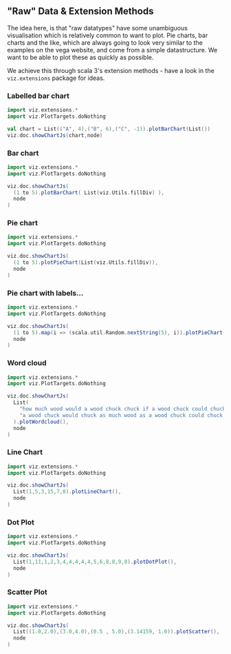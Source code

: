 
## "Raw" Data & Extension Methods

The idea here, is that "raw datatypes" have some unambiguous visualisation which is relatively common to want to plot. Pie charts, bar charts and the like, which are always going to look very similar to the examples on the vega website, and come from a simple datastructure. We want to be able to plot these as quickly as possible. 

We achieve this through scala 3's extension methods - have a look in the ```viz.extensions``` package for ideas. 

### Labelled bar chart
```scala mdoc:js
import viz.extensions.*
import viz.PlotTargets.doNothing

val chart = List(("A", 4),("B", 6),("C", -1)).plotBarChart(List())
viz.doc.showChartJs(chart,node)
```

### Bar chart
```scala mdoc:js
import viz.extensions.*
import viz.PlotTargets.doNothing 

viz.doc.showChartJs(
  (1 to 5).plotBarChart( List(viz.Utils.fillDiv) ),
  node
)

```

### Pie chart
```scala mdoc:js
import viz.extensions.*
import viz.PlotTargets.doNothing 

viz.doc.showChartJs(
  (1 to 5).plotPieChart(List(viz.Utils.fillDiv)),
  node
)
```

### Pie chart with labels... 
```scala mdoc:js
import viz.extensions.*
import viz.PlotTargets.doNothing 

viz.doc.showChartJs(
  (1 to 5).map(i => (scala.util.Random.nextString(5), i)).plotPieChart(List()),
  node
)


```
### Word cloud
```scala mdoc:js
import viz.extensions.*
import viz.PlotTargets.doNothing 

viz.doc.showChartJs(
  List(
    "how much wood would a wood chuck chuck if a wood chuck could chuck wood", 
    "a wood chuck would chuck as much wood as a wood chuck could chuck if a wood chuck could chuck wood"
  ).plotWordcloud(), 
  node
)
```

### Line Chart
```scala mdoc:js
import viz.extensions.*
import viz.PlotTargets.doNothing 

viz.doc.showChartJs(
  List(1,5,3,15,7,8).plotLineChart(),
  node
)
```
### Dot Plot
```scala mdoc:js
import viz.extensions.*
import viz.PlotTargets.doNothing 

viz.doc.showChartJs(
  List(1,11,1,2,3,4,4,4,4,4,5,6,8,8,9,8).plotDotPlot(),
  node
)

```
### Scatter Plot
```scala mdoc:js
import viz.extensions.*
import viz.PlotTargets.doNothing 

viz.doc.showChartJs(
  List((1.0,2.0),(3.0,4.0),(0.5 , 5.0),(3.14159, 1.0)).plotScatter(),
  node
)
```